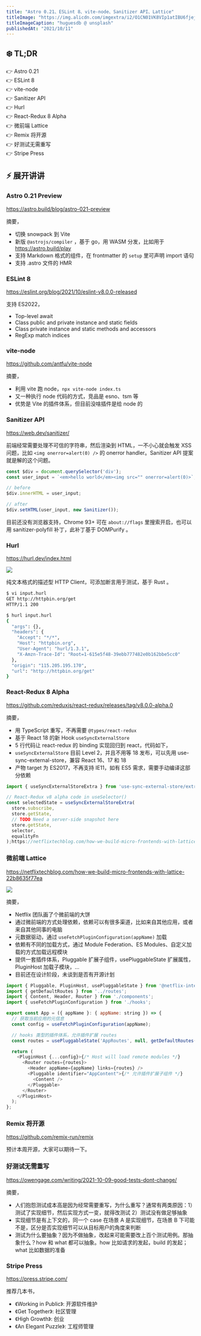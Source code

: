 ```yaml
---
title: "Astro 0.21、ESLint 8、vite-node、Sanitizer API、Lattice"
titleImage: "https://img.alicdn.com/imgextra/i2/O1CN01VK8VIp1atIBU6fjej_!!6000000003387-0-tps-1920-1281.jpg"
titleImageCaption: "huguesdb @ unsplash"
publishedAt: "2021/10/11"
---
```


## ❄️ TL;DR

👉 Astro 0.21<br />
👉 ESLint 8<br />
👉 vite-node<br />
👉 Sanitizer API<br />
👉 Hurl<br />
👉 React-Redux 8 Alpha<br />
👉 微前端 Lattice<br />
👉 Remix 将开源<br />
👉 好测试无需重写<br />
👉 Stripe Press<br />

## ⚡ 展开讲讲

### Astro 0.21 Preview
https://astro.build/blog/astro-021-preview

摘要，

* 切换 snowpack 到 Vite
* 新版 `@astrojs/compiler` ，基于 go，用 WASM 分发，比如用于 https://astro.build/play
* 支持 Markdown 格式的组件，在 frontmatter 的 `setup` 里可声明 import 语句
* 支持 .astro 文件的 HMR

### ESLint 8
https://eslint.org/blog/2021/10/eslint-v8.0.0-released

支持 ES2022，

* Top-level await
* Class public and private instance and static fields
* Class private instance and static methods and accessors
* RegExp match indices

### vite-node
https://github.com/antfu/vite-node

摘要，

* 利用 vite 跑 node，`npx vite-node index.ts`
* 又一种执行 node 代码的方式，竞品是 esno、tsm 等
* 优势是 Vite 的插件体系，但目前没啥插件是给 node 的

### Sanitizer API
https://web.dev/sanitizer/

前端经常需要处理不可信的字符串，然后渲染到 HTML，一不小心就会触发 XSS 问题，比如 `<img onerror=alert(0) />` 的 onerror handler。Sanitizer API 提案就是解的这个问题。

```javascript
const $div = document.querySelector('div');
const user_input = `<em>hello world</em><img src="" onerror=alert(0)>`;

// before
$div.innerHTML = user_input;

// after
$div.setHTML(user_input, new Sanitizer());
```

目前还没有浏览器支持，Chrome 93+ 可在 `about://flags` 里搜索开启，也可以用 sanitizer-polyfill 补丁，此补丁基于 DOMPurify 。

### Hurl
https://hurl.dev/index.html

![](https://img.alicdn.com/imgextra/i2/O1CN01pWh2Yd1kkivtQYBeO_!!6000000004722-2-tps-704-183.png)

纯文本格式的描述型 HTTP Client，可添加断言用于测试，基于 Rust 。

```bash
$ vi input.hurl
GET http://httpbin.org/get
HTTP/1.1 200

$ hurl input.hurl
{
  "args": {},
  "headers": {
    "Accept": "*/*",
    "Host": "httpbin.org",
    "User-Agent": "hurl/1.3.1",
    "X-Amzn-Trace-Id": "Root=1-615e5f48-39ebb777482e0b162bbe5cc0"
  },
  "origin": "115.205.195.170",
  "url": "http://httpbin.org/get"
}
```

### React-Redux 8 Alpha
https://github.com/reduxjs/react-redux/releases/tag/v8.0.0-alpha.0

摘要，

* 用 TypeScript 重写，不再需要 `@types/react-redux`
* 基于 React 18 的新 Hook `useSyncExternalStore`
* 5 行代码让 react-redux 的 binding 实现回归到 react，代码如下，
* `useSyncExternalStore` 目前 Level 2，并且不用等 18 发布，可以先用 use-sync-external-store，兼容 React 16、17 和 18
* 产物 target 为 ES2017，不再支持 IE11，如有 ES5 需求，需要手动编译这部分依赖

```javascript
import { useSyncExternalStoreExtra } from 'use-sync-external-store/extra';

// React-Redux v8 alpha code in useSelector()
const selectedState = useSyncExternalStoreExtra(
  store.subscribe, 
  store.getState,
  // TODO Need a server-side snapshot here
  store.getState,
  selector, 
  equalityFn
);https://netflixtechblog.com/how-we-build-micro-frontends-with-lattice-22b8635f77ea
```

### 微前端 Lattice
https://netflixtechblog.com/how-we-build-micro-frontends-with-lattice-22b8635f77ea

![](https://img.alicdn.com/imgextra/i4/O1CN01754O8Y1Oc5vNslsoc_!!6000000001725-1-tps-1200-514.gif)

摘要，

* Netflix 团队画了个微前端的大饼
* 通过微前端的方式处理依赖，依赖可以有很多渠道，比如来自其他应用，或者来自其他同事的电脑
* 元数据驱动，通过 `useFetchPluginConfiguration(appName)` 加载
* 依赖有不同的加载方式，通过 Module Federation、ES Modules、自定义加载的方式加载远程模块
* 提供一套插件体系，Pluggable 扩展子组件，usePluggableState 扩展属性，PluginHost 加载子模块，...
* 目前还在设计阶段，未谈到是否有开源计划

```javascript
import { Pluggable, PluginHost, usePluggableState } from '@netflix-internal/rgt-components/lib/lattice';
import { getDefaultRoutes } from '../routes';
import { Content, Header, Router } from './components';
import { useFetchPluginConfiguration } from './hooks';

export const App = ({ appName }: { appName: string }) => {
  // 获取当前应用的元信息
  const config = useFetchPluginConfiguration(appName);

  // hooks 类型的插件体系，允许插件扩展 routes
  const routes = usePluggableState('AppRoutes', null, getDefaultRoutes());

  return (
    <PluginHost {...config}>{/* Host will load remote modules */}
      <Router routes={routes}>
        <Header appName={appName} links={routes} />
        <Pluggable identifier="AppContent">{/* 允许插件扩展子组件 */}
          <Content />
        </Pluggable>
      </Router>
    </PluginHost>
  );
};
```

### Remix 将开源
https://github.com/remix-run/remix

预计本周开源，大家可以期待一下。

### 好测试无需重写
https://owengage.com/writing/2021-10-09-good-tests-dont-change/

摘要，

* 人们抱怨测试成本高是因为经常需要重写，为什么重写？通常有两类原因：1）测试了实现细节，然后实现方式一变，就得改测试 2）测试没有做足够抽象
* 实现细节是有上下文的，同一个 case 在场景 A 是实现细节，在场景 B 下可能不是，区分是否实现细节可以从目标用户的角度来判断
* 测试为什么要抽象？因为不做抽象，改起来可能需要改上百个测试用例。那抽象什么？how 和 what 都可以抽象。how 比如请求的发起，build 的发起；what 比如数据的准备

### Stripe Press
https://press.stripe.com/

推荐几本书，

* 《Working in Public》: 开源软件维护
* 《Get Together》: 社区管理
* 《High Growth》: 创业
* 《An Elegant Puzzle》: 工程师管理
